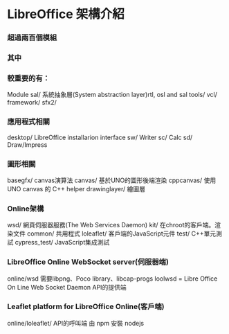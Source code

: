 # LibreOffice 架構介紹


### 超過兩百個模組

### 其中

### 較重要的有：

Module
sal/    系統抽象層(System abstraction layer)rtl, osl and sal
tools/
vcl/
framework/
sfx2/

### 應用程式相關

desktop/ LibreOffice installarion interface
sw/    Writer
sc/    Calc
sd/    Draw/Impress


### 圖形相關

basegfx/ canvas演算法
canvas/    基於UNO的圖形後端渲染
cppcanvas/ 使用UNO canvas 的 C++ helper
drawinglayer/ 繪圖層

### Online架構

wsd/ 網頁伺服器服務(The Web Services Daemon)
kit/ 在chroot的客戶端。渲染文件
common/ 共用程式
loleaflet/ 客戶端的JavaScript元件
test/ C++單元測試
cypress_test/ JavaScript集成測試


### LibreOffice Online WebSocket server(伺服器端)
online/wsd 需要libpng、Poco library、libcap-progs
loolwsd = Libre Office On Line Web Socket Daemon
API的提供端


### Leaflet platform for LibreOffice Online(客戶端)
online/loleaflet/
API的呼叫端
由 npm 安裝 nodejs

### 





